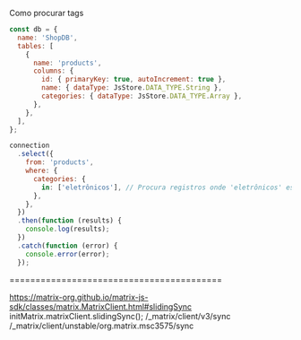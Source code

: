 Como procurar tags

```js
const db = {
  name: 'ShopDB',
  tables: [
    {
      name: 'products',
      columns: {
        id: { primaryKey: true, autoIncrement: true },
        name: { dataType: JsStore.DATA_TYPE.String },
        categories: { dataType: JsStore.DATA_TYPE.Array },
      },
    },
  ],
};

connection
  .select({
    from: 'products',
    where: {
      categories: {
        in: ['eletrônicos'], // Procura registros onde 'eletrônicos' está no array 'categories'
      },
    },
  })
  .then(function (results) {
    console.log(results);
  })
  .catch(function (error) {
    console.error(error);
  });
```

=========================================

https://matrix-org.github.io/matrix-js-sdk/classes/matrix.MatrixClient.html#slidingSync
initMatrix.matrixClient.slidingSync();
/\_matrix/client/v3/sync
/\_matrix/client/unstable/org.matrix.msc3575/sync
